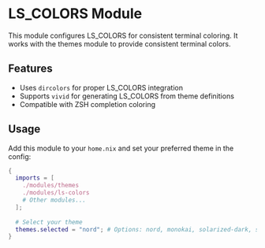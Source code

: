 # LS_COLORS Module

This module configures LS_COLORS for consistent terminal coloring. It works with the themes module to provide consistent terminal colors.

## Features

- Uses `dircolors` for proper LS_COLORS integration
- Supports `vivid` for generating LS_COLORS from theme definitions
- Compatible with ZSH completion coloring

## Usage

Add this module to your `home.nix` and set your preferred theme in the config:

```nix
{
  imports = [
    ./modules/themes
    ./modules/ls-colors
    # Other modules...
  ];
  
  # Select your theme
  themes.selected = "nord"; # Options: nord, monokai, solarized-dark, solarized-light
}
```
